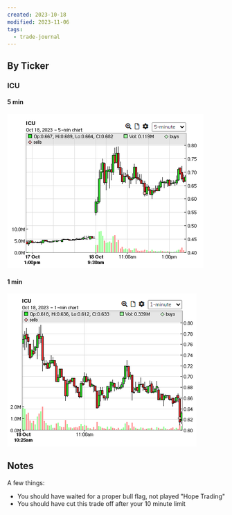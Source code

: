 ```yaml
---
created: 2023-10-18
modified: 2023-11-06
tags:
  - trade-journal
---
```

## By Ticker
### ICU
#### 5 min
![Pasted image 20231106114210](../../../../../3RESOURCES/PUBLIC%20ASSETS/Pasted%20image%2020231106114210.png)
#### 1 min
![Pasted image 20231106114217](../../../../../3RESOURCES/PUBLIC%20ASSETS/Pasted%20image%2020231106114217.png)

## Notes
A few things: 
- You should have waited for a proper bull flag, not played "Hope Trading"
- You should have cut this trade off after your 10 minute limit